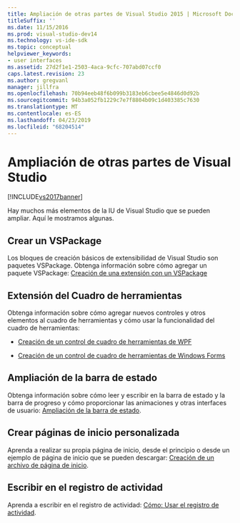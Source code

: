 ```yaml
---
title: Ampliación de otras partes de Visual Studio 2015 | Microsoft Docs
titleSuffix: ''
ms.date: 11/15/2016
ms.prod: visual-studio-dev14
ms.technology: vs-ide-sdk
ms.topic: conceptual
helpviewer_keywords:
- user interfaces
ms.assetid: 27d2f1e1-2503-4aca-9cfc-707abd07ccf0
caps.latest.revision: 23
ms.author: gregvanl
manager: jillfra
ms.openlocfilehash: 70b94eeb48f6b099b3183eb6cbee5e4846d0d92b
ms.sourcegitcommit: 94b3a052fb1229c7e7f8804b09c1d403385c7630
ms.translationtype: MT
ms.contentlocale: es-ES
ms.lasthandoff: 04/23/2019
ms.locfileid: "68204514"
---
```

# <a name="extending-other-parts-of-visual-studio"></a>Ampliación de otras partes de Visual Studio
[!INCLUDE[vs2017banner](../includes/vs2017banner.md)]

Hay muchos más elementos de la IU de Visual Studio que se pueden ampliar. Aquí le mostramos algunas.

## <a name="creating-a-vspackage"></a>Crear un VSPackage
 Los bloques de creación básicos de extensibilidad de Visual Studio son paquetes VSPackage.  Obtenga información sobre cómo agregar un paquete VSPackage: [Creación de una extensión con un VSPackage](../extensibility/creating-an-extension-with-a-vspackage.md)

## <a name="extending-the-toolbox"></a>Extensión del Cuadro de herramientas
 Obtenga información sobre cómo agregar nuevos controles y otros elementos al cuadro de herramientas y cómo usar la funcionalidad del cuadro de herramientas:

- [Creación de un control de cuadro de herramientas de WPF](../extensibility/creating-a-wpf-toolbox-control.md)

- [Creación de un control de cuadro de herramientas de Windows Forms](../extensibility/creating-a-windows-forms-toolbox-control.md)

## <a name="extending-the-status-bar"></a>Ampliación de la barra de estado
 Obtenga información sobre cómo leer y escribir en la barra de estado y la barra de progreso y cómo proporcionar las animaciones y otras interfaces de usuario: [Ampliación de la barra de estado](../extensibility/extending-the-status-bar.md).

## <a name="creating-custom-start-pages"></a>Crear páginas de inicio personalizada
 Aprenda a realizar su propia página de inicio, desde el principio o desde un ejemplo de página de inicio que se pueden descargar: [Creación de un archivo de página de inicio](../extensibility/creating-a-custom-start-page.md).

## <a name="write-to-the-activity-log"></a>Escribir en el registro de actividad
 Aprenda a escribir en el registro de actividad: [Cómo: Usar el registro de actividad](../extensibility/how-to-use-the-activity-log.md).
